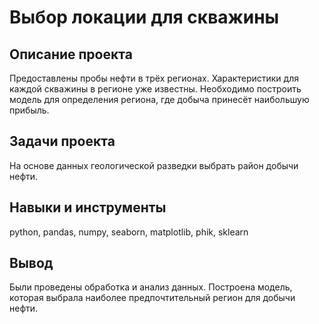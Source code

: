 # Выбор локации для скважины
## Описание проекта
Предоставлены пробы нефти в трёх регионах. Характеристики для каждой скважины в регионе уже известны. Необходимо построить модель для определения региона, где добыча принесёт наибольшую прибыль. 

## Задачи проекта
На основе данных геологической разведки выбрать район добычи нефти.

## Навыки и инструменты
python, pandas, numpy, seaborn, matplotlib, phik, sklearn

## Вывод
Были проведены обработка и анализ данных. Построена модель, которая выбрала наиболее предпочтительный регион для добычи нефти.
